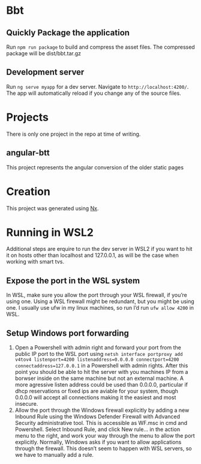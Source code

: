 # Bbt

## Quickly Package the application

Run `npm run package` to build and compress the asset files. The compressed package will be dist/bbt.tar.gz

## Development server

Run `ng serve myapp` for a dev server. Navigate to `http://localhost:4200/`. The app will automatically reload if you change any of the source files.

# Projects

There is only one project in the repo at time of writing.

## angular-btt

This project represents the angular conversion of the older static pages

# Creation

This project was generated using [Nx](https://nx.dev).

# Running in WSL2

Additional steps are erquire to run the dev server in WSL2 if you want to hit it on hosts other than localhost and 127.0.0.1, as will be the case when working with smart tvs.

## Expose the port in the WSL system

In WSL, make sure you allow the port through your WSL firewall, if you’re using one. Using a WSL firewall might be redundant, but you might be using one. I usually use ufw in my linux machines, so run I’d run `ufw allow 4200` in WSL.

## Setup Windows port forwarding

1. Open a Powershell with admin right and forward your port from the public IP port to the WSL port using `netsh interface portproxy add v4tov4 listenport=4200 listenaddress=0.0.0.0 connectport=4200 connectaddress=127.0.0.1` in a Powershell with admin rights. After this point you should be able to hit the server with you machines IP from a borwser inside on the same machine but not an external machine. A more agressive listen address could be used than 0.0.0.0, particular if dhcp reservations or fixed ips are aviable for your system, though 0.0.0.0 will accept all connections making it the easiest and most insecure.
2. Allow the port through the Windows firewall explicitly by adding a new Inbound Rule using the Windows Defender Firewall with Advanced Security administrative tool. This is accessible as WF.msc in cmd and Powershell. Select Inbound Rule, and click New rule... in the action menu to the right, and work your way through the menu to allow the port explicitly. Normally, Windows asks if you want to allow applications through the firewall. This doesn’t seem to happen with WSL servers, so we have to manually add a rule.
